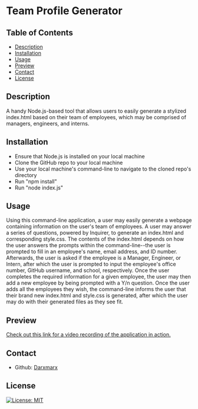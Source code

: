   # Team Profile Generator

  ## Table of Contents

  - [Description](#description)
  - [Installation](#installation)
  - [Usage](#usage)
  - [Preview](#preview)
  - [Contact](#contact)
  - [License](#license)

  ## Description

  A handy Node.js-based tool that allows users to easily generate a stylized index.html based on their team of employees, which may be comprised of managers, engineers, and interns.
  
  ## Installation

  - Ensure that Node.js is installed on your local machine
  - Clone the GitHub repo to your local machine
  - Use your local machine's command-line to navigate to the cloned repo's directory
  - Run "npm install"
  - Run "node index.js"

  ## Usage

  Using this command-line application, a user may easily generate a webpage containing information on the user's team of employees. A user may answer a series of questions, powered by Inquirer, to generate an index.html and corresponding style.css. The contents of the index.html depends on how the user answers the prompts within the command-line--the user is prompted to fill in an employee's name, email address, and ID number. Afterwards, the user is asked if the employee is a Manager, Engineer, or Intern, after which the user is prompted to input the employee's office number, GitHub username, and school, respectively. Once the user completes the required information for a given employee, the user may then add a new employee by being prompted with a Y/n question. Once the user adds all the employees they wish, the command-line informs the user that their brand new index.html and style.css is generated, after which the user may do with their generated files as they see fit.

  ## Preview

  [Check out this link for a video recording of the application in action.](https://drive.google.com/file/d/1zJiX2-fkMFDm2cnPPSlQaoMTo-N2xALk/view)
  
  ## Contact

  - Github: [Darxmarx](https://github.com/Darxmarx)

  ## License

  [![License: MIT](https://img.shields.io/badge/License-MIT-yellow.svg)](https://opensource.org/licenses/MIT)